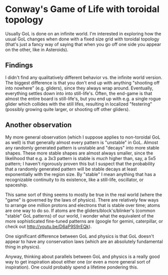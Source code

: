 # Conway's Game of Life with toroidal topology

Usually GoL is done on an infinite world. I'm interested in exploring how
the usual GoL changes when done with a fixed size grid with toroidal
topology (that's just a fancy way of saying that when you go off one side
you appear on the other, like in Asteroids).

## Findings

I didn't find any qualitatively different behavior vs. the infinite world
version. The biggest difference is that you don't end up with anything
"shooting off into nowhere" (e.g. gliders), since they always wrap around.
Eventually, everything settles down into into still-life's. Often, the
end-game is that almost the entire board is still-life's, but you end up
with e.g. a single rogue glider which collides with the still lifes,
resulting in localized "festering" (possibly growing quite larger, or
shooting off other gliders).

## Another observation

My more general observation (which I suppose applies to non-toroidal GoL as
well) is that generally almost every pattern is "unstable" in GoL.
Almost any randomly generated pattern is unstable and "decays" into more
stable shapes.
These more stable shapes are almost always smaller, since the
likelihood that e.g. a 3x3 pattern is stable is *much* higher than, say, a
5x5 pattern; I haven't rigorously proven this but I suspect that the
probability that a randomly generated pattern will be stable decays at
least exponentially with the region size.
By "stable" I mean anything that has a recognizable continuity to its
existence, like a still-life, oscillator, or spaceship.

This same sort of thing seems to mostly be true in the real world (where
the "game" is governed by the laws of physics). There are relatively few
ways to arrange one million protons and electrons that is stable over time;
atoms are one way to do so. If atoms are the gliders/block's/blinker's
(common "stable" GoL patterns) of our world, I wonder what the equivalent
of the more sophisticated fine-tuned patterns are (google for gemini,
caterpillar, or check out <http://youtu.be/D6aP9S9rEQk>).

One significant difference between GoL and physics is that GoL doesn't
appear to have any conservation laws (which are an absolutely fundamental
thing in physics).

Anyway, thinking about parallels between GoL and physics is a really good
way to get inspiration about either one (or even a more general sort of
inspiration). One could probably spend a lifetime pondering this.
